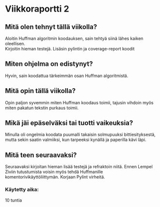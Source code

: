 # Viikkoraportti 2

## Mitä olen tehnyt tällä viikolla?
Aloitin Huffman algoritmin koodauksen, sain tehtyä siinä lähes kaiken oleellisen.  
Kirjoitin hieman testejä.
Lisäsin pylintin ja coverage-report koodit

## Miten ohjelma on edistynyt?
Hyvin, sain koodattua tärkeimmän osan Huffman algoritmistä.

## Mitä opin tällä viikolla?
Opin paljon syvemmin miten Huffman koodaus toimii, tajusin vihdoin myös miten 
pakatun tekstin purkaus toimii.

## Mikä jäi epäselväksi tai tuotti vaikeuksia?
Minulla oli ongelmia koodata puumalli takaisin solmupuuksi bittiesityksestä, mutta sekin saatin valmiiksi,
kun tarpeeksi kynällä ja paperilla kävi läpi.

## Mitä teen seuraavaksi?
Seuraavaksi kirjoitan hieman lisää testejä ja refraktoin niitä. Ennen Lempel Ziviin tutustumista voisin myös tehdä Huffmanille komentorivikäyttöliittymän.
Korjaan Pylint virheitä.

### Käytetty aika:
10 tuntia
